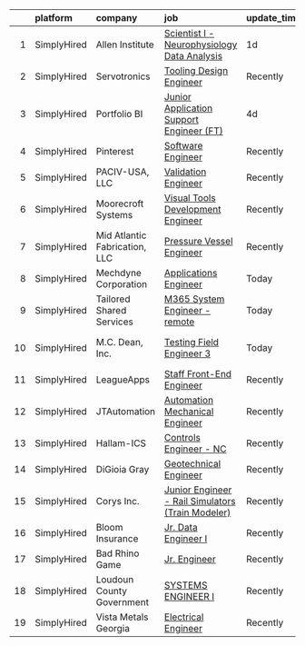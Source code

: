 

|    | platform    | company                       | job                                                                                                                                                           | update_time   | location                 |
|---:|:------------|:------------------------------|:--------------------------------------------------------------------------------------------------------------------------------------------------------------|:--------------|:-------------------------|
|  1 | SimplyHired | Allen Institute               | [Scientist I - Neurophysiology Data Analysis](https://www.simplyhired.com/job/voJpXvWo55aSiXYi7veNJdySFTiu33X4kOUWKtPZUlVpMXz5DRXomQ?q=visual+engineer)       | 1d            | Seattle, WA              |
|  2 | SimplyHired | Servotronics                  | [Tooling Design Engineer](https://www.simplyhired.com/job/1bh4CJulI-MtCfnD3GSu_AGzPy_EGA6QFmqhHb1xEg6RctiE-EEkPA?q=visual+engineer)                           | Recently      | Elma, NY                 |
|  3 | SimplyHired | Portfolio BI                  | [Junior Application Support Engineer (FT)](https://www.simplyhired.com/job/aJRaSVcHkpAkqZWWTs13pJYTo1_3t6a1GaqeupriFXfc3QkiuUVyeg?q=visual+engineer)          | 4d            | Remote                   |
|  4 | SimplyHired | Pinterest                     | [Software Engineer](https://www.simplyhired.com/job/-er4LmsEOyh0la86mNQ-iNIwSqSCgdl37lQG9R7N3qjaTbrG4aQ3tA?q=visual+engineer)                                 | Recently      | Remote                   |
|  5 | SimplyHired | PACIV-USA, LLC                | [Validation Engineer](https://www.simplyhired.com/job/dv-de1QIVZR-8fLMwtpPSmnkgkJpkYCPiUSckM8_BzWcE0nDGZxhsA?q=visual+engineer)                               | Recently      | Concord, NC              |
|  6 | SimplyHired | Moorecroft Systems            | [Visual Tools Development Engineer](https://www.simplyhired.com/job/r7dF0i8GkmIbk8YargSJhR7PWufY4SYzMAtpN78Nc5uIQ1aSM_OJDQ?q=visual+engineer)                 | Recently      | Remote                   |
|  7 | SimplyHired | Mid Atlantic Fabrication, LLC | [Pressure Vessel Engineer](https://www.simplyhired.com/job/QIhZGVjnuC129O75W9V724kl0YJKEyLCKxJtbT-yozbJpNvwJ3T-NQ?q=visual+engineer)                          | Recently      | Morgantown, WV           |
|  8 | SimplyHired | Mechdyne Corporation          | [Applications Engineer](https://www.simplyhired.com/job/KRo1TmMyJoQiG38opSr8gYiAl2kCPEFLjfEcUW4sByxpIuDfA29NnQ?q=visual+engineer)                             | Today         | Marshalltown, IA         |
|  9 | SimplyHired | Tailored Shared Services      | [M365 System Engineer - remote](https://www.simplyhired.com/job/ZmNjo0LeLuInXVUjzG0oLeCmUbjjD9hbCtVDtFgkTz1MvxH_ZGyVCA?q=visual+engineer)                     | Today         | Remote                   |
| 10 | SimplyHired | M.C. Dean, Inc.               | [Testing Field Engineer 3](https://www.simplyhired.com/job/jzu1U92PkE5HCA2Q5GIxnuVpFPzWuxeG_25csp2aT7DhetZbzHTx_A?q=visual+engineer)                          | Today         | Manassas, VA +1 location |
| 11 | SimplyHired | LeagueApps                    | [Staff Front-End Engineer](https://www.simplyhired.com/job/WaMr0e1UMu9IljBXlzG4_lkxx2YFLYZYnXNzBKsXHCx_GTKRqGmZXg?q=visual+engineer)                          | Recently      | New York, NY             |
| 12 | SimplyHired | JTAutomation                  | [Automation Mechanical Engineer](https://www.simplyhired.com/job/ij7zYqp_x4aA2pSvP9Iw0qEfMnDlA2g4yvW_QHw8ouKE2yRg2VSDcA?q=visual+engineer)                    | Recently      | East Granby, CT          |
| 13 | SimplyHired | Hallam-ICS                    | [Controls Engineer - NC](https://www.simplyhired.com/job/DOGd1C5hBebf7bjHF04ZQmod2c1lYghbzwR0BEiad8ecdQ1pyL6f4w?q=visual+engineer)                            | Recently      | Apex, NC                 |
| 14 | SimplyHired | DiGioia Gray                  | [Geotechnical Engineer](https://www.simplyhired.com/job/0ULkxwt6RlJIgUkOm0erK33Df9ZYCMYjgFPK0V5jBjivjum255AonQ?q=visual+engineer)                             | Recently      | Gilbert, AZ              |
| 15 | SimplyHired | Corys Inc.                    | [Junior Engineer - Rail Simulators (Train Modeler)](https://www.simplyhired.com/job/47nsKkGsserXf7uFVlvr8XHsiLQD1hM9UJ54lGlDts-X56mJ3MwTPA?q=visual+engineer) | Recently      | Jacksonville, FL         |
| 16 | SimplyHired | Bloom Insurance               | [Jr. Data Engineer I](https://www.simplyhired.com/job/uCcIsSE-HblEhj2UddF0wB2jzt5mkBgUKuIh4DloimRv24xnrJr53Q?q=visual+engineer)                               | Recently      | Remote                   |
| 17 | SimplyHired | Bad Rhino Game                | [Jr. Engineer](https://www.simplyhired.com/job/ZqbhgwE955sTYP7hgYWABOr3SZ1uEM2M8UFAlbR06gWoQu34FnqJZA?q=visual+engineer)                                      | Recently      | Remote                   |
| 18 | SimplyHired | Loudoun County Government     | [SYSTEMS ENGINEER I](https://www.simplyhired.com/job/PvZL9QaRrFZZABO5nBmqH83GONuko4F5SQonosNosm8r2_UdOccAsw?q=visual+engineer)                                | Recently      | Leesburg, VA             |
| 19 | SimplyHired | Vista Metals Georgia          | [Electrical Engineer](https://www.simplyhired.com/job/MQRIfDarrGRKT9q4NnIcI1CegcN7EW1CvYfd7u1JnC1A8FGbSV4fMw?q=visual+engineer)                               | Recently      | Adairsville, GA          |